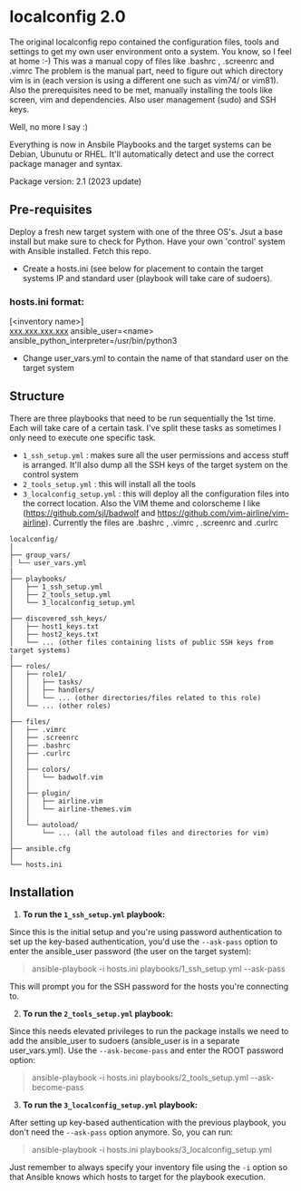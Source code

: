 # localconfig 2.0

The original localconfig repo contained the configuration files, tools and settings to get my own user environment onto a system. You know, so I feel at home :-)
This was a manual copy of files like .bashrc , .screenrc and .vimrc 
The problem is the manual part, need to figure out which directory vim is in (each version is using a different one such as vim74/ or vim81). Also the prerequisites need to be met, manually installing the tools like screen, vim and dependencies. Also user management (sudo) and SSH keys.

Well, no more I say :)

Everything is now in Ansbile Playbooks and the target systems can be Debian, Ubunutu or RHEL. It'll automatically detect and use the correct package manager and syntax.

Package version: 2.1 (2023 update)

## Pre-requisites
Deploy a fresh new target system with one of the three OS's. Jsut a base install but make sure to check for Python.
Have your own 'control' system with Ansible installed. Fetch this repo.

- Create a hosts.ini (see below for placement to contain the target systems IP and standard user (playbook will take care of sudoers).
### hosts.ini format:
<p class="has-line-data" data-line-start="0" data-line-end="2">[&lt;inventory name&gt;]<br>
<a href="http://xxx.xxx.xxx.xxx">xxx.xxx.xxx.xxx</a> ansible_user=&lt;name&gt; ansible_python_interpreter=/usr/bin/python3</p>

- Change user_vars.yml to contain the name of that standard user on the target system

## Structure

There are three playbooks that need to be run sequentially the 1st time. Each will take care of a certain task. I've split these tasks as sometimes I only need to execute one specific task.

- `1_ssh_setup.yml` : makes sure all the user permissions and access stuff is arranged. It'll also dump all the SSH keys of the target system on the control system
- `2_tools_setup.yml` : this will install all the tools
- `3_localconfig_setup.yml` : this will deploy all the configuration files into the correct location. Also the VIM theme and colorscheme I like (<https://github.com/sjl/badwolf> and <https://github.com/vim-airline/vim-airline>). Currently the files are .bashrc , .vimrc , .screenrc and .curlrc

```
localconfig/
│
├── group_vars/ 
│ └── user_vars.yml
|
├── playbooks/
│   ├── 1_ssh_setup.yml
│   ├── 2_tools_setup.yml
│   └── 3_localconfig_setup.yml
│
├── discovered_ssh_keys/
│   ├── host1_keys.txt
│   ├── host2_keys.txt
│   └── ... (other files containing lists of public SSH keys from target systems)
│
├── roles/
│   ├── role1/
│   │   ├── tasks/
│   │   ├── handlers/
│   │   └── ... (other directories/files related to this role)
│   └── ... (other roles)
│
├── files/
│   ├── .vimrc
│   ├── .screenrc
│   ├── .bashrc
│   ├── .curlrc
│   │
│   ├── colors/
│   │   └── badwolf.vim
│   │
│   ├── plugin/
│   │   ├── airline.vim
│   │   └── airline-themes.vim
│   │
│   └── autoload/
│       └── ... (all the autoload files and directories for vim)
│
├── ansible.cfg
│
└── hosts.ini
```



## Installation

1. **To run the `1_ssh_setup.yml` playbook:**

Since this is the initial setup and you're using password authentication to set up the key-based authentication, you'd use the `--ask-pass` option to enter the ansible_user password (the user on the target system):


> ansible-playbook -i hosts.ini playbooks/1_ssh_setup.yml --ask-pass


This will prompt you for the SSH password for the hosts you're connecting to.

2. **To run the `2_tools_setup.yml` playbook:**

Since this needs elevated privileges to run the package installs we need to add the ansible_user to sudoers (ansible_user is in a separate user_vars.yml). Use the `--ask-become-pass` and enter the ROOT password option:


> ansible-playbook -i hosts.ini playbooks/2_tools_setup.yml --ask-become-pass


3. **To run the `3_localconfig_setup.yml` playbook:**

After setting up key-based authentication with the previous playbook, you don't need the `--ask-pass` option anymore. So, you can run:


> ansible-playbook -i hosts.ini playbooks/3_localconfig_setup.yml


Just remember to always specify your inventory file using the `-i` option so that Ansible knows which hosts to target for the playbook execution.
